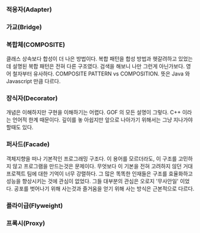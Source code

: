 ### 적응자(Adapter)
### 가교(Bridge)
### 복합체(COMPOSITE)
클래스 상속보다 합성이 더 나은 방법이다. 복합 패턴을 합성 방법과 헷갈려하고 있었는데 설명된 복합 패턴은 전혀 다른 구조였다. 검색을 해보니 나만 그런게 아닌가보다. 영어 철자부터 유사하다. COMPOSITE PATTERN vs COMPOSITION. 뜻은 Java 와 Javascript 만큼 다르다.

### 장식자(Decorator)
개념은 이해하지만 구현을 이해하기는 어렵다. GOF 의 모든 설명이 그렇다. C++ 이라는 언어적 한계 때문이다. 깊이를 놓 아쉽지만 앞으로 나아가기 위해서는 그냥 지나가야 할때도 있다.

### 퍼사드(Facade)
객체지향을 떠나 기본적인 프로그래밍 구조다. 이 용어를 모르더라도, 이 구조를 고민하지 않고 프로그램을 만드는것은 문제이다. 무엇보다 이 기본을 전혀 고려하지 않던 거대 프로젝트 팀에 대한 기억이 너무 강렬하다. 그 많은 똑똑한 인재들은 구조를 효율화하고 성능을 향상시키는 것에 관심이 없었다. 그들 대부분의 관심은 오로지 '무사안일' 이었다. 공포를 벗어나기 위해 사는것과 즐거움을 얻기 위해 사는 방식은 근본적으로 다르다.

### 플라이급(Flyweight)
### 프록시(Proxy)

